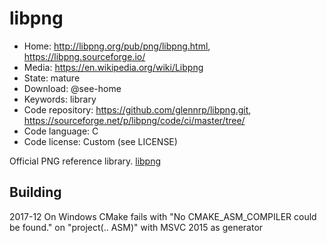 # libpng

- Home: http://libpng.org/pub/png/libpng.html, https://libpng.sourceforge.io/
- Media: https://en.wikipedia.org/wiki/Libpng
- State: mature
- Download: @see-home
- Keywords: library
- Code repository: https://github.com/glennrp/libpng.git, https://sourceforge.net/p/libpng/code/ci/master/tree/
- Code language: C
- Code license: Custom (see LICENSE)

Official PNG reference library.
[libpng](https://sourceforge.net/p/libpng/code/ci/master/tree/LICENSE)

## Building

2017-12
On Windows CMake fails with "No CMAKE_ASM_COMPILER could be found." on "project(.. ASM)" with MSVC 2015 as generator

